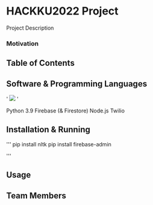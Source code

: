 #  HACKKU2022 Project
Project Description
### Motivation

## Table of Contents

## Software & Programming Languages
'
<img src="https://img.shields.io/badge/3.9-Python-blue">
'

Python 3.9
Firebase (& Firestore)
Node.js
Twilio
## Installation & Running
'''
pip install nltk
pip install firebase-admin

'''
## Usage

## Team Members